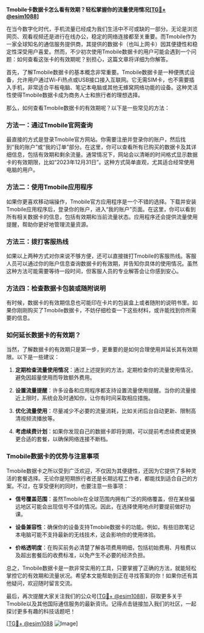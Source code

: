 **Tmobile卡数据卡怎么看有效期？轻松掌握你的流量使用情况[[TG💪+ @esim1088](https://t.me/s/esim1088)]**

在当今数字化时代，手机流量已经成为我们生活中不可或缺的一部分。无论是浏览网页、观看视频还是进行在线办公，稳定的网络连接都至关重要。而Tmobile作为一家全球知名的通信服务提供商，其提供的数据卡（也叫上网卡）因其便捷性和稳定性深受用户喜爱。然而，不少初次使用Tmobile数据卡的用户可能会遇到一个问题：如何查看这张卡的有效期呢？别担心，这篇文章将详细为你解答。

首先，了解Tmobile数据卡的基本概念非常重要。Tmobile数据卡是一种便携式设备，允许用户通过Wi-Fi热点或USB接口接入互联网。它无需SIM卡，也不需要插入手机，非常适合平板电脑、笔记本电脑或其他无蜂窝网络功能的设备。这种灵活性使得Tmobile数据卡成为商务人士和旅行者的理想选择。

那么，如何查看Tmobile数据卡的有效期呢？以下是一些常见的方法：

### 方法一：通过Tmobile官网查询

最直接的方式是登录Tmobile官方网站。你需要注册并登录你的账户，然后找到“我的账户”或“我的订单”部分。在这里，你可以查看所有已购买的数据卡及其详细信息，包括有效期和剩余流量。通常情况下，网站会以清晰的时间格式显示数据卡的有效期限，比如“2023年12月31日”。这种方式简单直观，尤其适合经常使用电脑的用户。

### 方法二：使用Tmobile应用程序

如果你更喜欢移动端操作，Tmobile官方应用程序是一个不错的选择。下载并安装Tmobile应用程序后，登录你的账户，进入“我的账户”页面。在这里，你可以看到所有相关数据卡的信息，包括有效期和当前流量状态。应用程序还会提供流量使用提醒，帮助你更好地管理流量资源。

### 方法三：拨打客服热线

如果以上两种方式对你来说不够方便，还可以直接拨打Tmobile的客服热线。客服人员可以通过你的账户信息查询数据卡的有效期，并告知你具体的使用情况。虽然这种方法可能需要等待一段时间，但客服人员的专业解答会让你感到安心。

### 方法四：检查数据卡包装或随附说明

有时候，数据卡的有效期信息也可能印在卡片的包装盒上或者随附的说明书里。如果你刚刚购买了Tmobile数据卡，不妨仔细检查一下这些材料，或许能找到你所需要的信息。

### 如何延长数据卡的有效期？

当然，了解数据卡的有效期只是第一步，更重要的是如何合理使用并延长其有效期限。以下是一些建议：

1. **定期检查流量使用情况**：通过上述提到的方法，定期检查你的流量使用情况，避免因超量使用而导致额外费用。
   
2. **设置流量提醒**：许多设备和应用程序都支持设置流量使用提醒。当你的流量接近上限时，系统会及时通知你，让你有时间采取相应措施。

3. **优化流量使用**：尽量减少不必要的流量消耗，比如关闭后台自动更新、限制高清视频流播放等。

4. **考虑续费计划**：如果你发现自己的数据卡即将到期，可以提前考虑续费或更换更合适的套餐，以确保网络连接不断档。

### Tmobile数据卡的优势与注意事项

Tmobile数据卡之所以受到广泛欢迎，不仅因为其便捷性，还因为它提供了多种灵活的套餐选择。无论你是短期旅行者还是长期远程工作者，都能找到适合自己的方案。不过，在享受便利的同时，也要注意一些事项：

- **信号覆盖范围**：虽然Tmobile在全球范围内拥有广泛的网络覆盖，但在某些偏远地区可能会出现信号不佳的情况。因此，在选择使用地点时要提前做好功课。
  
- **设备兼容性**：确保你的设备支持Tmobile数据卡的功能。例如，有些旧款笔记本电脑可能不支持最新的无线技术，这会影响你的使用体验。

- **价格透明度**：在购买前务必清楚了解各项费用明细，包括初始费用、月租费以及超出套餐后的收费标准，以免产生不必要的经济负担。

总之，Tmobile数据卡是一款非常实用的工具，只要掌握了正确的方法，就能轻松掌控它的有效期和流量状况。希望本文能帮助到正在寻找答案的你！如果你还有其他疑问，欢迎随时留言交流。

最后，再次提醒大家关注我们的公众号[[TG💪+ @esim1088](https://t.me/s/esim1088)]，获取更多关于Tmobile以及其他国际通信服务的最新资讯。记得点击链接加入我们的社区，一起探讨更多有趣的科技话题吧！

[[TG💪+ @esim1088](https://t.me/s/esim1088) ![Image](https://i.postimg.cc/4NQfJmqS/Snipaste-2025-05-13-00-14-12.png)]